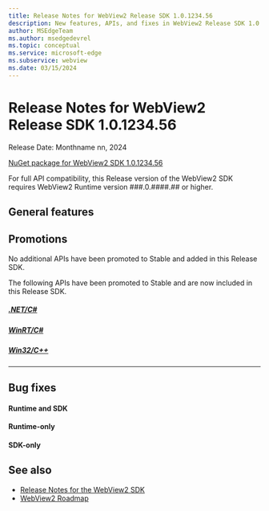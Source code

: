 ```yaml
---
title: Release Notes for WebView2 Release SDK 1.0.1234.56
description: New features, APIs, and fixes in WebView2 Release SDK 1.0.1234.56.
author: MSEdgeTeam
ms.author: msedgedevrel
ms.topic: conceptual
ms.service: microsoft-edge
ms.subservice: webview
ms.date: 03/15/2024
---
```

# Release Notes for WebView2 Release SDK 1.0.1234.56

Release Date: Monthname nn, 2024

[NuGet package for WebView2 SDK 1.0.1234.56](https://www.nuget.org/packages/Microsoft.Web.WebView2/1.0.1234.56)

For full API compatibility, this Release version of the WebView2 SDK requires WebView2 Runtime version ###.0.####.## or higher.


<!-- ====================================================================== -->
## General features


<!-- ====================================================================== -->
## Promotions

No additional APIs have been promoted to Stable and added in this Release SDK.

<!-- or: -->
The following APIs have been promoted to Stable and are now included in this Release SDK.

##### [.NET/C#](#tab/dotnetcsharp)


##### [WinRT/C#](#tab/winrtcsharp)


##### [Win32/C++](#tab/win32cpp)


---


<!-- ====================================================================== -->
## Bug fixes


<!-- ------------------------------ -->
#### Runtime and SDK


<!-- ------------------------------ -->
#### Runtime-only


<!-- ------------------------------ -->
#### SDK-only


<!-- ====================================================================== -->
## See also

* [Release Notes for the WebView2 SDK](./index.md)
* [WebView2 Roadmap](../roadmap.md)
